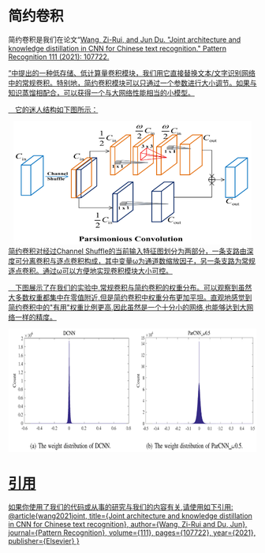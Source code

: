 # 简约卷积

简约卷积是我们在论文“<a href="https://www.sciencedirect.com/science/article/abs/pii/S0031320320305252">Wang, Zi-Rui, and Jun Du. "Joint architecture and knowledge distillation in CNN for Chinese text recognition." Pattern Recognition 111 (2021): 107722.</p>”中提出的一种低存储、低计算量卷积模块，我们用它直接替换文本/文字识别网络中的常规卷积。特别地，简约卷积模块可以只通过一个参数进行大小调节。如果与知识蒸馏相配合，可以获得一个与大网络性能相当的小模型。

&emsp;它的迷人结构如下图所示：
<div align=center>
<img src=https://github.com/Wukong90/Parsimonious_Convolution/blob/main/Par_conv.png height=250>
</div>
简约卷积对经过Channel Shuffle的当前输入特征图划分为两部分，一条支路由深度可分离卷积与逐点卷积构成，其中变量ω为通道数缩放因子，另一条支路为常规逐点卷积。通过ω可以方便地实现卷积模块大小可控。

&emsp;下图展示了在我们的实验中,常规卷积与简约卷积的权重分布。可以观察到虽然大多数权重都集中在零值附近,但是简约卷积中权重分布更加平坦。直观地感觉到简约卷积中的"有用"权重比例更高,因此虽然是一个十分小的网络,也能够达到大网络一样的精度。
<div align=center>
<img src=https://github.com/Wukong90/Parsimonious_Convolution/blob/main/weights_dis.png height=250>
</div>

# 引用
如果你使用了我们的代码或从事的研究与我们的内容有关,请使用如下引用:
@article{wang2021joint,
  title={Joint architecture and knowledge distillation in CNN for Chinese text recognition},
  author={Wang, Zi-Rui and Du, Jun},
  journal={Pattern Recognition},
  volume={111},
  pages={107722},
  year={2021},
  publisher={Elsevier}
}
